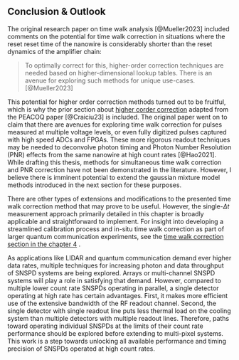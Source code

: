 ## Conclusion & Outlook

The original research paper on time walk analysis [@Mueller2023] included comments on the potential for time walk correction in situations where the reset reset time of the nanowire is considerably shorter than the reset dynamics of the amplifier chain:

> To optimally correct for this, higher-order correction techniques are needed based on higher-dimensional lookup tables. There is an avenue for exploring such methods for unique use-cases. [@Mueller2023]

This potential for higher order correction methods turned out to be fruitful, which is why the prior section about [higher corder correction](section_05_peacoq_2nd_order.md#second-order-calibration) adapted from the PEACOQ paper [@Craiciu23] is included. The original paper went on to claim that there are avenues for exploring time walk correction for pulses measured at multiple voltage levels, or even fully digitized pulses captured with high speed ADCs and FPGAs. These more rigorous readout techniques may be needed to deconvolve photon timing and Photon Number Resolution (PNR) effects from the same nanowire at high count rates&#160;[@Hao2021]. While drafting this thesis, methods for simultaneous time walk correction and PNR correction have not been demonstrated in the literature. However, I believe there is imminent potential to extend the gaussian mixture model methods introduced in the next section for these purposes.

There are other types of extensions and modifications to the presented time walk correction method that may prove to be useful. However, the single-$\Delta t$ measurement approach primarily detailed in this chapter is broadly applicable and straightforward to implement. For insight into developing a streamlined calibration process and in-situ time walk correction as part of larger quantum communication experiments, see the [time walk correction section in the chapter 4](../chapter_05/section_07_experiment_details.md#time-walk-correction) .

As applications like LIDAR and quantum communication demand ever higher data rates, multiple techniques for increasing photon and data throughput of SNSPD systems are being explored. Arrays or multi-channel SNSPD systems will play a role in satisfying that demand. However, compared to multiple lower count rate SNSPDs operating in parallel, a single detector operating at high rate has certain advantages. First, it makes more efficient use of the extensive bandwidth of the RF readout channel. Second, the single detector with single readout line puts less thermal load on the cooling system than multiple detectors with multiple readout lines. Therefore, paths toward operating individual SNSPDs at the limits of their count rate performance should be explored before extending to multi-pixel systems. This work is a step towards unlocking all available performance and timing precision of SNSPDs operated at high count rates.
